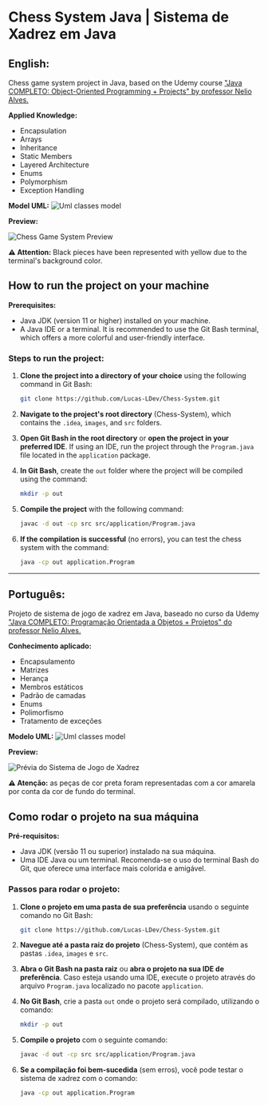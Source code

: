 
# Chess System Java | Sistema de Xadrez em Java

## English:
Chess game system project in Java, based on the Udemy course ["Java COMPLETO: Object-Oriented Programming + Projects" by professor Nelio Alves.](https://www.udemy.com/course/java-curso-completo/)

**Applied Knowledge:**
- Encapsulation
- Arrays
- Inheritance
- Static Members
- Layered Architecture
- Enums
- Polymorphism
- Exception Handling

**Model UML:**
![Uml classes model](https://github.com/Lucas-LDev/Chess-System/blob/main/images/chess-system-design.png?raw=true)

**Preview:**

![Chess Game System Preview](https://github.com/Lucas-LDev/Chess-System/blob/main/images/chess-system-preview.png?raw=true)


**⚠️ Attention:** Black pieces have been represented with yellow due to the terminal's background color.

## How to run the project on your machine

**Prerequisites:**
- Java JDK (version 11 or higher) installed on your machine.
- A Java IDE or a terminal. It is recommended to use the Git Bash terminal, which offers a more colorful and user-friendly interface.

### Steps to run the project:

1. **Clone the project into a directory of your choice** using the following command in Git Bash:

   ```bash
   git clone https://github.com/Lucas-LDev/Chess-System.git
   ```

2. **Navigate to the project's root directory** (Chess-System), which contains the `.idea`, `images`, and `src` folders.

3. **Open Git Bash in the root directory** or **open the project in your preferred IDE**. If using an IDE, run the project through the `Program.java` file located in the `application` package.

4. **In Git Bash**, create the `out` folder where the project will be compiled using the command:

   ```bash
   mkdir -p out
   ```

5. **Compile the project** with the following command:

   ```bash
   javac -d out -cp src src/application/Program.java
   ```

6. **If the compilation is successful** (no errors), you can test the chess system with the command:

   ```bash
   java -cp out application.Program
   ```


---
## Português:
Projeto de sistema de jogo de xadrez em Java, baseado no curso da Udemy ["Java COMPLETO: Programação Orientada a Objetos + Projetos" do professor Nelio Alves.](https://www.udemy.com/course/java-curso-completo/)

**Conhecimento aplicado:**
- Encapsulamento
- Matrizes
- Herança
- Membros estáticos
- Padrão de camadas
- Enums
- Polimorfismo
- Tratamento de exceções

**Modelo UML:**
![Uml classes model](https://github.com/Lucas-LDev/Chess-System/blob/main/images/chess-system-design.png?raw=true)

**Preview:**

![Prévia do Sistema de Jogo de Xadrez](https://github.com/Lucas-LDev/Chess-System/blob/main/images/chess-system-preview.png?raw=true)


**⚠️ Atenção:** as peças de cor preta foram representadas com a cor amarela por conta da cor de fundo do terminal.

## Como rodar o projeto na sua máquina

**Pré-requisitos:**
- Java JDK (versão 11 ou superior) instalado na sua máquina.
- Uma IDE Java ou um terminal. Recomenda-se o uso do terminal Bash do Git, que oferece uma interface mais colorida e amigável.

### Passos para rodar o projeto:

1. **Clone o projeto em uma pasta de sua preferência** usando o seguinte comando no Git Bash:

   ```bash
   git clone https://github.com/Lucas-LDev/Chess-System.git
   ```

2. **Navegue até a pasta raiz do projeto** (Chess-System), que contém as pastas `.idea`, `images` e `src`.

3. **Abra o Git Bash na pasta raiz** ou **abra o projeto na sua IDE de preferência**. Caso esteja usando uma IDE, execute o projeto através do arquivo `Program.java` localizado no pacote `application`.

4. **No Git Bash**, crie a pasta `out` onde o projeto será compilado, utilizando o comando:

   ```bash
   mkdir -p out
   ```

5. **Compile o projeto** com o seguinte comando:

   ```bash
   javac -d out -cp src src/application/Program.java
   ```

6. **Se a compilação foi bem-sucedida** (sem erros), você pode testar o sistema de xadrez com o comando:

   ```bash
   java -cp out application.Program
   ```
